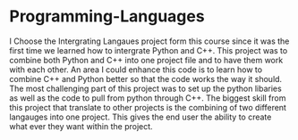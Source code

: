 # Programming-Languages

I Choose the Intergrating Langaues project form this course since it was the first time we learned how to intergrate Python and C++. This project was to combine both Python and C++ into one project file and to have them work with each other. An area I could enhance this code is to learn how to combine C++ and Python better so that the code works the way it should. The most challenging part of this project was to set up the python libaries as well as the code to pull from python through C++. The biggest skill from this project that translate to other projects is the combining of two different langauges into one project. This gives the end user the ability to create what ever they want within the project. 
